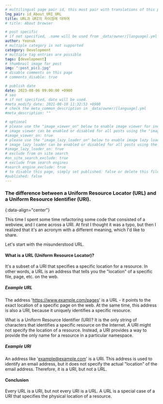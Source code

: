 ```yaml
---
# multilingual page pair id, this must pair with translations of this page. (This name must be unique)
lng_pair: id_About_URI_URL
title: URL과 URI의 차이점에 대하여
# title: About browser

# post specific
# if not specified, .name will be used from _data/owner/[language].yml
author: Yeonuk
# multiple category is not supported
category: Development
# multiple tag entries are possible
tags: [development]
# thumbnail image for post
img: ":post_pic1.jpg"
# disable comments on this page
# comments_disable: true

# publish date
date: 2023-08-06 09:00:00 +0900
# seo
# if not specified, date will be used.
#meta_modify_date: 2021-08-10 11:32:53 +0900
# check the meta_common_description in _data/owner/[language].yml
#meta_description: ""

# optional
# please use the "image_viewer_on" below to enable image viewer for individual pages or posts (_posts/ or [language]/_posts folders).
# image viewer can be enabled or disabled for all posts using the "image_viewer_posts: true" setting in _data/conf/main.yml.
#image_viewer_on: true
# please use the "image_lazy_loader_on" below to enable image lazy loader for individual pages or posts (_posts/ or [language]/_posts folders).
# image lazy loader can be enabled or disabled for all posts using the "image_lazy_loader_posts: true" setting in _data/conf/main.yml.
#image_lazy_loader_on: true
# exclude from on site search
#on_site_search_exclude: true
# exclude from search engines
#search_engine_exclude: true
# to disable this page, simply set published: false or delete this file
#published: false
---
```


<!-- outline-start -->

### The difference between a Uniform Resource Locator (URL) and a Uniform Resource Identifier (URI).

{:data-align="center"}

<!-- outline-end -->

This time I spent some time refactoring some code that consisted of a webview, and I came across a URI.
At first I thought it was a typo, but then I realized that it's an acronym with a different meaning, which I'd like to share.

Let's start with the misunderstood URL.

#### What is a URL (Uniform Resource Locator)?

It's a subset of a URI that specifies a specific location for a resource.
In other words, a URL is an address that tells you the "location" of a specific file, page, etc. on the web.

##### Example URL

The address 'https://www.example.com/pages' is a URL - it points to the exact location of a specific page on the web. At the same time, this address is also a URI, because it uniquely identifies a specific resource.

What is a Uniform Resource Identifier (URI)?
It is the only string of characters that identifies a specific resource on the Internet.
A URI might not specify the location of a resource. Instead, a URI provides a way to provide the only name for a resource in a particular namespace.

##### Example URI

An address like 'example@example.com' is a URI. This address is used to identify an email address, but it does not specify the actual "location" of the email address. Therefore, it is a URI, but not a URL.

#### Conclusion

Every URL is a URI, but not every URI is a URL. A URL is a special case of a URI that specifies the physical location of a resource.
